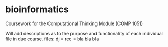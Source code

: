 # bioinformatics
Coursework for the Computational Thinking Module (COMP 1051)

Will add descriptions as to the purpose and functionality of each individual file in due course.
files:
dj =
rec =
bla bla bla
